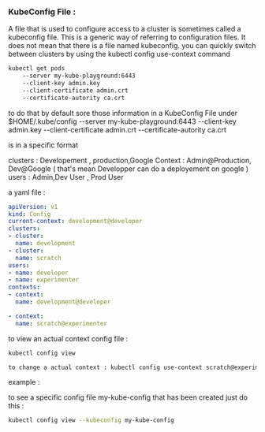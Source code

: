 ### KubeConfig File :

A file that is used to configure access to a cluster is sometimes called a kubeconfig file. This is a generic way of referring to configuration files. It does not mean that there is a file named kubeconfig.
you can quickly switch between clusters by using the kubectl config use-context command


```sh
kubectl get pods 
    --server my-kube-playground:6443
    --client-key admin.key
    --client-certificate admin.crt
    --certificate-autority ca.crt
```


to do that by default sore those information in a KubeConfig File under $HOME/.kube/config
    --server my-kube-playground:6443
    --client-key admin.key
    --client-certificate admin.crt
    --certificate-autority ca.crt

is in a specific format 

clusters : Developement , production,Google 
Context : Admin@Production, Dev@Google ( that's mean Developper can do a deployement on google )
users : Admin,Dev User , Prod User

a yaml file :

```yaml
apiVersion: v1
kind: Config
current-context: development@developer
clusters:
- cluster:
  name: development
- cluster:
  name: scratch
users:
- name: developer
- name: experimenter
contexts:
- context:
  name: development@developer

- context:
  name: scratch@experimenter
```



to view an actual context config file : 

```sh 
kubectl config view 
```

```sh
to change a actual context : kubectl config use-context scratch@experimenter
```

example :


to see a specific config file my-kube-config that has been created just do this : 

```sh
kubectl config view --kubeconfig my-kube-config
```


